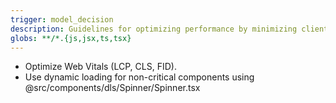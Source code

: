 ```yaml
---
trigger: model_decision
description: Guidelines for optimizing performance by minimizing client-side operations and using server-side rendering.
globs: **/*.{js,jsx,ts,tsx}
---
```

- Optimize Web Vitals (LCP, CLS, FID).
- Use dynamic loading for non-critical components using @src/components/dls/Spinner/Spinner.tsx